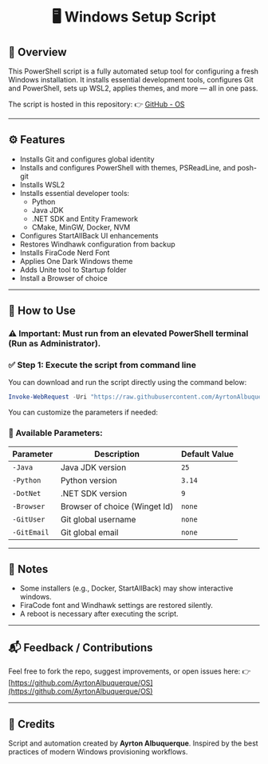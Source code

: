 <div align="center">

# 🖥️ Windows Setup Script

</div>

## 📄 Overview
This PowerShell script is a fully automated setup tool for configuring a fresh Windows installation. It installs essential development tools, configures Git and PowerShell, sets up WSL2, applies themes, and more — all in one pass.

The script is hosted in this repository:
👉 [GitHub - OS](https://github.com/AyrtonAlbuquerque/OS/blob/main/Windows/setup.ps1)

---

## ⚙️ Features
- Installs Git and configures global identity
- Installs and configures PowerShell with themes, PSReadLine, and posh-git
- Installs WSL2
- Installs essential developer tools:
  - Python
  - Java JDK
  - .NET SDK and Entity Framework
  - CMake, MinGW, Docker, NVM
- Configures StartAllBack UI enhancements
- Restores Windhawk configuration from backup
- Installs FiraCode Nerd Font
- Applies One Dark Windows theme
- Adds Unite tool to Startup folder
- Install a Browser of choice

---

## 🚀 How to Use

### ⚠️ Important: Must run from an **elevated PowerShell terminal (Run as Administrator)**.

### ✅ Step 1: Execute the script from command line
You can download and run the script directly using the command below:

```powershell
Invoke-WebRequest -Uri "https://raw.githubusercontent.com/AyrtonAlbuquerque/OS/main/Windows/setup.ps1" -OutFile "$env:USERPROFILE\Downloads\setup.ps1"; pwsh.exe -ExecutionPolicy Bypass -File "$env:USERPROFILE\Downloads\setup.ps1" -Java "25" -Python "3.14" -DotNet "9" -Browser "Zen-Team.Zen-Browser" -GitUser "ayrton" -GitEmail "ayrton_ito@hotmail.com"
```

You can customize the parameters if needed:

### 🧠 Available Parameters:
| Parameter        | Description                                 | Default Value               |
|------------------|---------------------------------------------|-----------------------------|
| `-Java`          | Java JDK version                            | `25`                        |
| `-Python`        | Python version                              | `3.14`                      |
| `-DotNet`        | .NET SDK version                            | `9`                         |
| `-Browser`       | Browser of choice (Winget Id)               | `none`                      |
| `-GitUser`       | Git global username                         | `none`                      |
| `-GitEmail`      | Git global email                            | `none`                      |

---

## 📎 Notes
- Some installers (e.g., Docker, StartAllBack) may show interactive windows.
- FiraCode font and Windhawk settings are restored silently.
- A reboot is necessary after executing  the script.

---

## 📬 Feedback / Contributions
Feel free to fork the repo, suggest improvements, or open issues here:
👉 [https://github.com/AyrtonAlbuquerque/OS](https://github.com/AyrtonAlbuquerque/OS)

---

## 🙌 Credits
Script and automation created by **Ayrton Albuquerque**.
Inspired by the best practices of modern Windows provisioning workflows.

